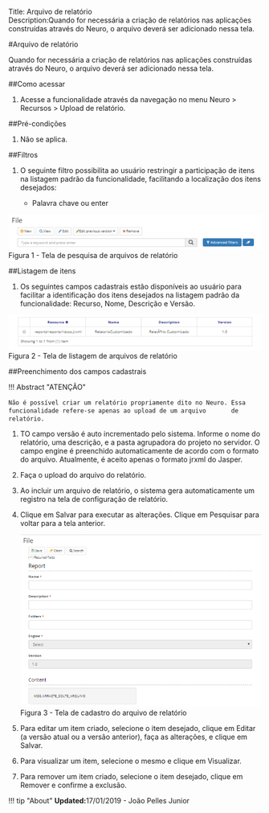 Title: Arquivo de relatório  
Description:Quando for necessária a criação de relatórios nas aplicações construídas através do Neuro, o arquivo deverá ser adicionado nessa tela.  

#Arquivo de relatório   
 
Quando for necessária a criação de relatórios nas aplicações construídas através do Neuro, o arquivo deverá ser adicionado nessa tela.    

##Como acessar  
1. Acesse a funcionalidade através da navegação no menu Neuro > Recursos > Upload de relatório.   

##Pré-condições    
1. Não se aplica.    

##Filtros  
1. O seguinte filtro possibilita ao usuário restringir a participação de itens na listagem padrão da funcionalidade, facilitando a localização dos itens desejados:   

    * Palavra chave ou enter   

![Screenshot](images/Report-file-fig01.png)   
Figura 1 - Tela de pesquisa de arquivos de relatório     

##Listagem de itens  
1. Os seguintes campos cadastrais estão disponíveis ao usuário para facilitar a identificação dos itens desejados na listagem padrão da funcionalidade: Recurso, Nome, Descrição e Versão.  

![Screenshot](images/Report-file-fig02.png)   
Figura 2 - Tela de listagem de arquivos de relatório    

##Preenchimento dos campos cadastrais   

!!! Abstract "ATENÇÃO"

    Não é possível criar um relatório propriamente dito no Neuro. Essa funcionalidade refere-se apenas ao upload de um arquivo       de relatório. 
	
1. TO campo versão é auto incrementado pelo sistema. Informe o nome do relatório, uma descrição, e a pasta agrupadora do projeto no servidor. O campo engine é preenchido automaticamente de acordo com o formato do arquivo. Atualmente, é aceito apenas o formato jrxml do Jasper.    
2. Faça o upload do arquivo do relatório.  
3. Ao incluir um arquivo de relatório, o sistema gera automaticamente um registro na tela de configuração de relatório.    
4. Clique em Salvar para executar as alterações. Clique em Pesquisar para voltar para a tela anterior.   

    ![Screenshot](images/Report-file-fig03.png)  
    Figura 3 - Tela de cadastro do arquivo de relatório    

5. Para editar um item criado, selecione o item desejado, clique em Editar (a versão atual ou a versão anterior), faça as alterações, e clique em Salvar.   
6. Para visualizar um item, selecione o mesmo e clique em Visualizar.  
7. Para remover um item criado, selecione o item desejado, clique em Remover e confirme a exclusão.  


!!! tip "About"
    <b>Updated:</b>17/01/2019 - João Pelles Junior
